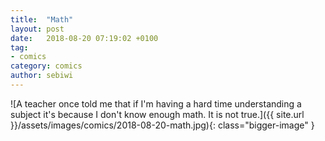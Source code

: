 ```yaml
---
title:  "Math"
layout: post
date:   2018-08-20 07:19:02 +0100
tag:
- comics
category: comics
author: sebiwi
---
```


![A teacher once told me that if I'm having a hard time understanding a subject it's because I don't know enough math. It is not true.]({{ site.url }}/assets/images/comics/2018-08-20-math.jpg){: class="bigger-image" }
